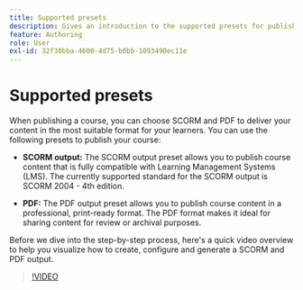 ```yaml
---
title: Supported presets
description: Gives an introduction to the supported presets for publishing a course in the Learning and Training content
feature: Authoring
role: User
exl-id: 32f30bba-4600-4d75-b0bb-1093490ec11e
---
```

# Supported presets

When publishing a course, you can choose SCORM and PDF to deliver your content in the most suitable format for your learners. You can use the following presets to publish your course: 

- **SCORM output:** The SCORM output preset allows you to publish course content that is fully compatible with Learning Management Systems (LMS). The currently supported standard for the SCORM output is SCORM 2004 - 4th edition.  

- **PDF:** The PDF output preset allows you to publish course content in a professional, print-ready format. The PDF format makes it ideal for sharing content for review or archival purposes.

Before we dive into the step-by-step process, here's a quick video overview to help you visualize how to create, configure and generate a SCORM and PDF output.

>[!VIDEO](https://video.tv.adobe.com/v/3469529/aem-guides-learning-content)
